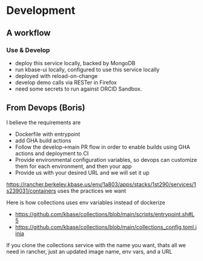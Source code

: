 # Development

## A workflow

### Use & Develop

- deploy this service locally, backed by MongoDB
- run kbase-ui locally, configured to use this service locally
- deployed with reload-on-change 
- develop demo calls via RESTer in Firefox
- need some secrets to run against ORCID Sandbox.

## From Devops (Boris)

I believe the requirements are
- Dockerfile with entrypoint
- add GHA build actions
- Follow the develop->main PR flow in order to enable builds using GHA actions and deployment to CI
- Provide environmental configuration variables, so devops can customize them for each environment, and then your app
- Provide us with your desired URL and we will set it up

https://rancher.berkeley.kbase.us/env/1a803/apps/stacks/1st290/services/1s239031/containers uses the practices we want

Here is how collections uses env variables instead of dockerize
- https://github.com/kbase/collections/blob/main/scripts/entrypoint.sh#L5
- https://github.com/kbase/collections/blob/main/collections_config.toml.jinja


If you clone the collections service with the name you want, thats all we need in rancher, just an updated image name, env vars, and a URL